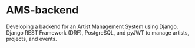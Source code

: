 # AMS-backend
Developing a backend for an Artist Management System using Django, Django REST Framework (DRF), PostgreSQL, and pyJWT to manage artists, projects, and events.
